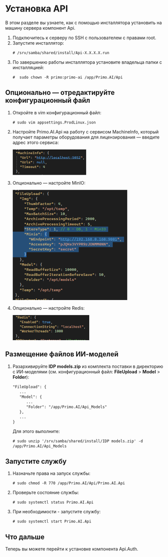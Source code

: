 # Установка API

В этом разделе вы узнаете, как с помощью инсталлятора установить на машину сервера компонент Api.


1. Подключитесь к серверу по SSH с пользователем с правами root. 
1. Запустите инсталлятор:
   ```
   # /srv/samba/shared/install/Api-X.X.X.X.run
   ```
1. По завершению работы инсталлятора установите владельца папки с инсталляцией:
   ```
   #  sudo chown -R primo:primo-ai /app/Primo.AI/Api
   ```


## Опционально — отредактируйте конфигурационный файл

1. Откройте в vim конфигурационный файл:
   ```
   # sudo vim appsettings.ProdLinux.json
   ```

1. Настройте Primo.AI.Api на работу с сервисом MachineInfo, который получает параметры оборудования для лицензирования — введите адрес этого сервиса:

   ![](<../../../../.gitbook/assets1/primo-ai/install/api/API-2.png>)

1. Опционально — настройте MinIO:
 
   ![](<../../../../.gitbook/assets1/primo-ai/install/api/API-4.png>)

1. Опционально — настройте Redis:
 
   ![](<../../../../.gitbook/assets1/primo-ai/install/api/API-5.png>)

## Размещение файлов ИИ-моделей

1. Разархивируйте **IDP models.zip** из комплекта поставки в директорию с ИИ-моделями (см. конфигурационный файл: **FileUpload** > **Model** > **Folder**):
   ```
   "FileUpload": {
      ...
      "Model": {
         ...
         "Folder": "/app/Primo.AI/Api_Models" 
      },
      ...
   }
   ```
   
   Для этого выполните:
   ```
   # sudo unzip '/srv/samba/shared/install/IDP models.zip' -d /app/Primo.AI/Api_Models 	
   ```

## Запустите службу
1. Назначьте права на запуск службы:
   ```
   # sudo chmod -R 770 /app/Primo.AI/Api/Primo.AI.Api
   ```
1. Проверьте состояние службы:
   ```
   # sudo systemctl status Primo.AI.Api
   ```
1. При необходимости - запустите службу:
   ```
   # sudo systemctl start Primo.AI.Api
   ```

## Что дальше

Теперь вы можете перейти к установке компонента Api.Auth.
